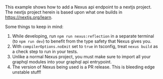 This example shows how to add a Nexus api endpoint to a nextjs project. The nextjs project herein is based upon what one builds in https://nextjs.org/learn.

Some things to keep in mind:

1. While developing, run `npm run nexus:reflection` in a separate terminal (to `npm run dev`) to benefit from the type safety that Nexus gives you.
1. With `compilerOptions.noEmit` set to `true` in tsconfig, treat `nexus build` as a check step to run in your tests.
1. Unlike a normal Nexus project, you must make sure to import all your graphql modules into your graphql api entrypoint.
1. The version of Nexus being used is a PR release. This is bleeding edge unstable stuff!
